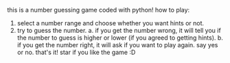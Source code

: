 this is a number guessing game coded with python!
how to play:
  1. select a number range and choose whether you want hints or not.
  2. try to guess the number.
    a. if you get the number wrong, it will tell you if the number to guess is higher or lower (if you agreed to getting hints).
    b. if you get the number right, it will ask if you want to play again. say yes or no.
that's it!
star if you like the game :D
